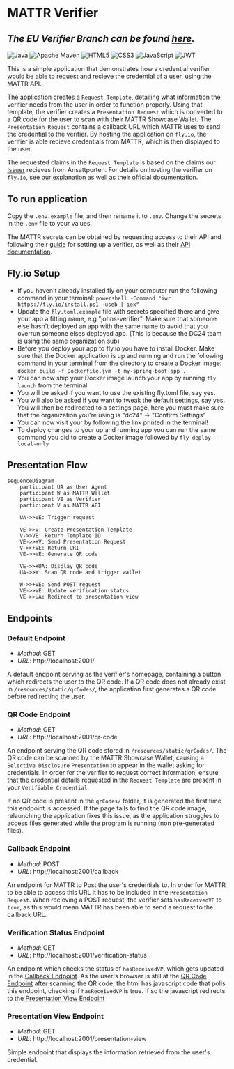 # MATTR Verifier

## **_The EU Verifier Branch can be found [here](https://github.com/felleslosninger/dc24-wallet-verifier/tree/eu-verifier-poc)._**

![Java](https://img.shields.io/badge/java-%23ED8B00.svg?style=for-the-badge&logo=openjdk&logoColor=white)
![Apache Maven](https://img.shields.io/badge/Apache%20Maven-C71A36?style=for-the-badge&logo=Apache%20Maven&logoColor=white)
![HTML5](https://img.shields.io/badge/html5-%23E34F26.svg?style=for-the-badge&logo=html5&logoColor=white)
![CSS3](https://img.shields.io/badge/css3-%231572B6.svg?style=for-the-badge&logo=css3&logoColor=white)
![JavaScript](https://img.shields.io/badge/javascript-%23323330.svg?style=for-the-badge&logo=javascript&logoColor=%23F7DF1E)
![JWT](https://img.shields.io/badge/JWT-black?style=for-the-badge&logo=JSON%20web%20tokens)

This is a simple application that demonstrates how a credential verifier would be able to request and recieve the credential of a user, using the MATTR API.

The application creates a `Request Template`, detailing what information the verifier needs from the user in order to function properly. 
Using that template, the verifier creates a `Presentation Request` which is converted to a QR code for the user to scan with their MATTR Showcase Wallet. 
The `Presentation Request` contains a callback URL which MATTR uses to send the credential to the verifier.
By hosting the application on `fly.io`, the verifier is able recieve credentials from MATTR, which is then displayed to the user.

The requested claims in the `Request Template` is based on the claims our [Issuer](https://github.com/felleslosninger/dc24-eu-wallet) recieves from Ansattporten.
For details on hosting the verifier on `fly.io`, see [our explanation](https://github.com/felleslosninger/dc24-wallet-verifier/?tab=readme-ov-file#flyio-setup) as well as their [official documentation](https://fly.io/docs/getting-started/).
  
## To run application
Copy the `.env.example` file, and then rename it to `.env`. Change the secrets in the `.env` file to your values.

The MATTR secrets can be obtained by requesting access to their API and following their [guide](https://learn.mattr.global/guides/) for setting up a verifier, as well as their [API documentation](https://learn.mattr.global/api-reference/).

## Fly.io Setup
- If you haven't already installed fly on your computer run the following command in your terminal:
`powershell -Command "iwr https://fly.io/install.ps1 -useb | iex"`
- Update the `fly.toml.example` file with secrets specified there and give your app a fitting name, e.g "johns-verifier". Make sure that someone else hasn't deployed an app with the same name to avoid that you overrun someone elses deployed app. (This is because the DC24 team is using the same organization sub)
- Before you deploy your app to fly.io you have to install Docker. Make sure that the Docker application is up and running and run the following command in your terminal from the directory to create a Docker image:
`docker build -f Dockerfile.jvm -t my-spring-boot-app .`
- You can now ship your Docker image launch your app by running `fly launch` from the terminal
- You will be asked if you want to use the existing fly.toml file, say yes.
- You will also be asked if you want to tweak the default settings, say yes. You will then be redirected to a settings page, here you must make sure that the organization you're using is "dc24" -> "Confirm Settings"
- You can now visit your by following the link printed in the terminal!
- To deploy changes to your up and running app you can run the same command you did to create a Docker image followed by `fly deploy --local-only`



## Presentation Flow

```mermaid
sequenceDiagram    
    participant UA as User Agent
    participant W as MATTR Wallet
    participant VE as Verifier
    participant V as MATTR API

    UA->>VE: Trigger request 

    VE->>V: Create Presentation Template
    V->>VE: Return Template ID
    VE->>+V: Send Presentation Request
    V->>+VE: Return URI
    VE->>VE: Generate QR code

    VE->>+UA: Display QR code
    UA->>W: Scan QR code and trigger wallet

    W->>+VE: Send POST request
    VE->>VE: Update verification status
    VE->>UA: Redirect to presentation view
```


## Endpoints
### Default Endpoint

- _Method_: GET
- _URL_: http://localhost:2001/

A default endpoint serving as the verifier's homepage, containing a button which redirects the user to the QR code. If a QR code does not already exist in `/resources/static/qrCodes/`, the application first generates a QR code before redirecting the user.


### QR Code Endpoint

- _Method_: GET
- _URL_: http://localhost:2001/qr-code

An endpoint serving the QR code stored in `/resources/static/qrCodes/`. The QR code can be scanned by the MATTR Showcase Wallet, causing a `Selective Disclosure` `Presentation` to appear in the wallet asking for credentials. In order for the verifier to request correct information, ensure that the credential details requested in the `Request Template` are present in your `Verifiable Credential`.

If no QR code is present in the `qrCodes/` folder, it is generated the first time this endpoint is accessed. If the page fails to find the QR code image, relaunching the application fixes this issue, as the application struggles to access files generated while the program is running (non pre-generated files).


### Callback Endpoint

- _Method_: POST
- _URL_: http://localhost:2001/callback

An endpoint for MATTR to Post the user's credentials to. In order for MATTR to be able to access this URL it has to be included in the `Presentation Request`. When recieving a POST request, the verifier sets `hasReceivedVP` to `true`, as this would mean MATTR has been able to send a request to the callback URL.


### Verification Status Endpoint

- _Method_: GET
- _URL_: http://localhost:2001/verification-status

An endpoint which checks the status of `hasReceivedVP`, which gets updated in the [Callback Endpoint](https://github.com/felleslosninger/dc24-wallet-verifier/?tab=readme-ov-file#callback-endpoint). As the user's browser is still at the [QR Code Endpoint](https://github.com/felleslosninger/dc24-wallet-verifier/?tab=readme-ov-file#qr-code-endpoint) after scanning the QR code, the html has javascript code that polls this endpoint, checking if `hasReceivedVP` is true. If so the javascript redirects to the [Presentation View Endpoint](https://github.com/felleslosninger/dc24-wallet-verifier/?tab=readme-ov-file#presentation-view-endpoint)


### Presentation View Endpoint

- _Method_: GET
- _URL_: http://localhost:2001/presentation-view

Simple endpoint that displays the information retrieved from the user's credential.
